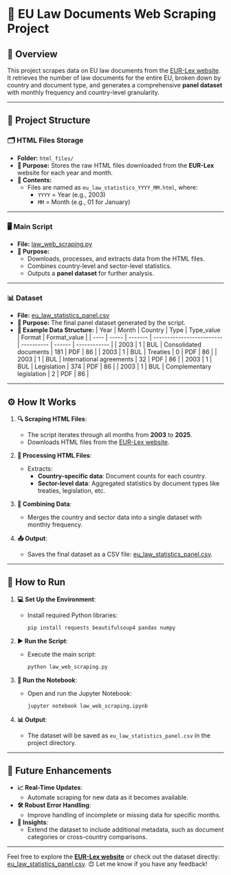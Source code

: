 # 📄 EU Law Documents Web Scraping Project

## 🌟 Overview

This project scrapes data on EU law documents from the [EUR-Lex website](https://eur-lex.europa.eu/statistics/eu-law-statistics.html). It retrieves the number of law documents for the entire EU, broken down by country and document type, and generates a comprehensive **panel dataset** with monthly frequency and country-level granularity.


---

## 📂 Project Structure

### 🗂 **HTML Files Storage**
- **Folder:** `html_files/`
- **📌 Purpose:** Stores the raw HTML files downloaded from the **EUR-Lex** website for each year and month.
- **📁 Contents:**
  - Files are named as `eu_law_statistics_YYYY_MM.html`, where:
    - `YYYY` = Year (e.g., 2003)
    - `MM` = Month (e.g., 01 for January)

---

### 🖥️ **Main Script**
- **File:** [law_web_scraping.py](./law_web_scraping.py)
- **📌 Purpose:**
  - Downloads, processes, and extracts data from the HTML files.
  - Combines country-level and sector-level statistics.
  - Outputs a **panel dataset** for further analysis.

---

### 📊 **Dataset**
- **File:** [eu_law_statistics_panel.csv](./eu_law_statistics_panel.csv)
- **📌 Purpose:** The final panel dataset generated by the script.
- **🔗 Example Data Structure:**
  | Year | Month | Country | Type                      | Type_value | Format | Format_value |
  | ---- | ----- | ------- | ------------------------- | ---------- | ------ | ------------ |
  | 2003 | 1     | BUL     | Consolidated documents    | 181        | PDF    | 86           |
  | 2003 | 1     | BUL     | Treaties                  | 0          | PDF    | 86           |
  | 2003 | 1     | BUL     | International agreements  | 32         | PDF    | 86           |
  | 2003 | 1     | BUL     | Legislation               | 374        | PDF    | 86           |
  | 2003 | 1     | BUL     | Complementary legislation | 2          | PDF    | 86           |

---

## ⚙️ How It Works

1. **🔍 Scraping HTML Files**:
   - The script iterates through all months from **2003** to **2025**.
   - Downloads HTML files from the [EUR-Lex website](https://eur-lex.europa.eu/statistics/eu-law-statistics.html/statistics/).

2. **📂 Processing HTML Files**:
   - Extracts:
     - **Country-specific data**: Document counts for each country.
     - **Sector-level data**: Aggregated statistics by document types like treaties, legislation, etc.

3. **🔗 Combining Data**:
   - Merges the country and sector data into a single dataset with monthly frequency.

4. **📤 Output**:
   - Saves the final dataset as a CSV file: [eu_law_statistics_panel.csv](./eu_law_statistics_panel.csv).

---

## 🚀 How to Run

1. **💻 Set Up the Environment**:
   - Install required Python libraries:
     ```bash
     pip install requests beautifulsoup4 pandas numpy
     ```

2. **▶️ Run the Script**:
   - Execute the main script:
     ```bash
     python law_web_scraping.py
     ```

3. **📒 Run the Notebook**:
   - Open and run the Jupyter Notebook:
     ```bash
     jupyter notebook law_web_scraping.ipynb
     ```

4. **📊 Output**:
   - The dataset will be saved as `eu_law_statistics_panel.csv` in the project directory.

---

## 🔮 Future Enhancements

- **📈 Real-Time Updates**:
  - Automate scraping for new data as it becomes available.
- **🛠️ Robust Error Handling**:
  - Improve handling of incomplete or missing data for specific months.
- **🧠 Insights**:
  - Extend the dataset to include additional metadata, such as document categories or cross-country comparisons.

---

Feel free to explore the **[EUR-Lex website](https://eur-lex.europa.eu/statistics/eu-law-statistics.html/statistics/)** or check out the dataset directly: [eu_law_statistics_panel.csv](./eu_law_statistics_panel.csv). 😊 Let me know if you have any feedback!
